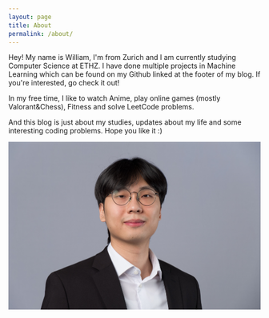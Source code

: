 ```yaml
---
layout: page
title: About
permalink: /about/
---
```


Hey! My name is William, I'm from Zurich and I am currently studying Computer Science at ETHZ. I have done multiple projects in Machine Learning which can be found on my Github linked at the footer of my blog. If you're interested, go check it out! 

In my free time, I like to watch Anime, play online games (mostly Valorant&Chess), Fitness and solve LeetCode problems. 

And this blog is just about my studies, updates about my life and some interesting coding problems. Hope you like it :)

<img src="/assets/pic1.jpg" alt="Profile Picture William Wong" class="profile-pic">
